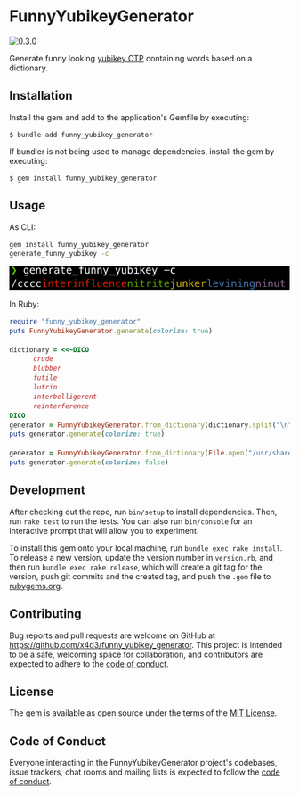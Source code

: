 # FunnyYubikeyGenerator

[![0.3.0](https://badge.fury.io/rb/funny_yubikey_generator.svg)](https://badge.fury.io/rb/funny_yubikey_generator)

Generate funny looking [yubikey OTP](https://developers.yubico.com/OTP/OTPs_Explained.html) containing words based on a dictionary.

## Installation

Install the gem and add to the application's Gemfile by executing:

    $ bundle add funny_yubikey_generator

If bundler is not being used to manage dependencies, install the gem by executing:

    $ gem install funny_yubikey_generator

## Usage
    
As CLI:
```bash
gem install funny_yubikey_generator
generate_funny_yubikey -c
```

![preview.png](preview.png)

In Ruby:
```ruby
require "funny_yubikey_generator"
puts FunnyYubikeyGenerator.generate(colorize: true)

dictionary = <<~DICO
      crude
      blubber
      futile
      lutrin
      interbelligerent
      reinterference
DICO
generator = FunnyYubikeyGenerator.from_dictionary(dictionary.split("\n"))
puts generator.generate(colorize: true)

generator = FunnyYubikeyGenerator.from_dictionary(File.open("/usr/share/dict/words"))
puts generator.generate(colorize: false)
```

## Development

After checking out the repo, run `bin/setup` to install dependencies. Then, run `rake test` to run the tests. You can also run `bin/console` for an interactive prompt that will allow you to experiment.

To install this gem onto your local machine, run `bundle exec rake install`. To release a new version, update the version number in `version.rb`, and then run `bundle exec rake release`, which will create a git tag for the version, push git commits and the created tag, and push the `.gem` file to [rubygems.org](https://rubygems.org).

## Contributing

Bug reports and pull requests are welcome on GitHub at https://github.com/x4d3/funny_yubikey_generator. This project is intended to be a safe, welcoming space for collaboration, and contributors are expected to adhere to the [code of conduct](https://github.com/x4d3/funny_yubikey_generator/blob/master/CODE_OF_CONDUCT.md).

## License

The gem is available as open source under the terms of the [MIT License](https://opensource.org/licenses/MIT).

## Code of Conduct

Everyone interacting in the FunnyYubikeyGenerator project's codebases, issue trackers, chat rooms and mailing lists is expected to follow the [code of conduct](https://github.com/x4d3/funny_yubikey_generator/blob/master/CODE_OF_CONDUCT.md).
